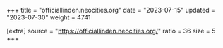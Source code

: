+++
title = "officiallinden.neocities.org"
date = "2023-07-15"
updated = "2023-07-30"
weight = 4741

[extra]
source = "https://officiallinden.neocities.org/"
ratio = 36
size = 5
+++
